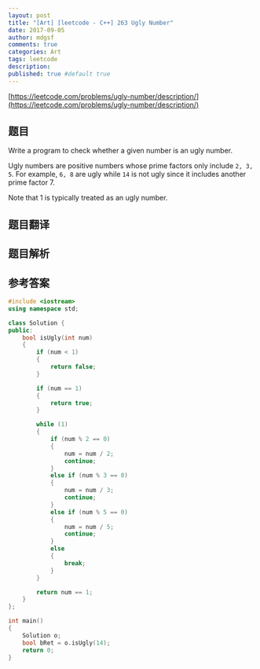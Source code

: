 ```yaml
---
layout: post
title: "[Art] [leetcode - C++] 263 Ugly Number"
date: 2017-09-05
author: mdgsf
comments: true
categories: Art
tags: leetcode
description:
published: true #default true
---
```


[https://leetcode.com/problems/ugly-number/description/](https://leetcode.com/problems/ugly-number/description/)

## 题目

Write a program to check whether a given number is an ugly number.

Ugly numbers are positive numbers whose prime factors only include `2, 3, 5`. For example, `6, 8` are ugly while `14` is not ugly since it includes another prime factor 7.

Note that 1 is typically treated as an ugly number. 

## 题目翻译

## 题目解析

## 参考答案

```c++
#include <iostream>
using namespace std;

class Solution {
public:
	bool isUgly(int num) 
	{
		if (num < 1)
		{
			return false;
		}

		if (num == 1)
		{
			return true;
		}

		while (1)
		{
			if (num % 2 == 0)
			{
				num = num / 2;
				continue;
			}
			else if (num % 3 == 0)
			{
				num = num / 3;
				continue;
			}
			else if (num % 5 == 0)
			{
				num = num / 5;
				continue;
			}
			else
			{
				break;
			}
		}

		return num == 1;
	}
};

int main()
{
	Solution o;
	bool bRet = o.isUgly(14);
	return 0;
}
```

